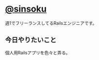 # [@sinsoku](https://github.com/sinsoku)

週1でフリーランスしてるRailsエンジニアです。

## 今日やりたいこと

個人用Railsアプリを色々と弄る。
